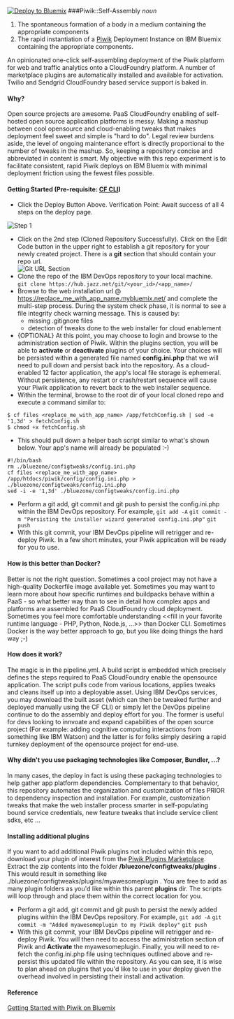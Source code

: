 [![Deploy to Bluemix](https://bluemix.net/deploy/button_x2.png)](https://bluemix.net/deploy?repository=https://github.com/joshisa/piwikstart)
###Piwik::Self-Assembly
<i>noun</i>
 1. The spontaneous formation of a body in a medium containing the appropriate components
 2. The rapid instantiation of a [Piwik](http://piwik.org/ "Piwik") Deployment Instance on IBM Bluemix containing the appropriate components.

An opinionated one-click self-assembling deployment of the Piwik platform for web and traffic analytics onto a CloudFoundry platform. A number of marketplace plugins are automatically installed and available for activation. Twilio and Sendgrid CloudFoundry based service support is baked in.  

#### Why?
Open source projects are awesome. PaaS CloudFoundry enabling of self-hosted open source application platforms is messy.  Making a mashup between cool opensource and cloud-enabling tweaks that makes deployment feel sweet and simple is "hard to do".  Legal review burdens aside, the level of ongoing maintenance effort is directly proportional to the number of tweaks in the mashup.  So, keeping a repository concise and abbreviated in content is smart.  My objective with this repo experiment is to facilitate consistent, rapid Piwik deploys on IBM Bluemix with minimal deployment friction using the fewest files possible.

#### Getting Started  (Pre-requisite: [CF CLI](https://github.com/cloudfoundry/cli/releases "CF CLI"))
- Click the Deploy Button Above.  Verification Point:  Await success of all 4 steps on the deploy page.
 
![Step 1](https://github.com/joshisa/piwikstart/blob/master/bluezone/img/step1.png)

- Click on the 2nd step (Cloned Repository Successfully).  Click on the Edit Code button in the upper right to establish a git repository for your newly created project.  There is a **git** section that should contain your repo url.  
![Git URL Section](https://github.com/joshisa/piwikstart/blob/master/bluezone/img/giturl.png)
- Clone the repo of the IBM DevOps repository to your local machine.  
  ``` git clone https://hub.jazz.net/git/<your_id>/<app_name>/ ``` 
- Browse to the web installation url @ https://replace_me_with_app_name.mybluemix.net/ and complete the multi-step process.  During the system check phase, it is normal to see a file integrity check warning message.  This is caused by:
  - missing .gitignore files
  - detection of tweaks done to the web installer for cloud enablement
- {OPTIONAL} At this point, you may choose to login and browse to the administration section of Piwik.  Within the plugins section, you will be able to **activate** or **deactivate** plugins of your choice.  Your choices will be persisted within a generated file named **config.ini.php** that we will need to pull down and persist back into the repository.  As a cloud-enabled 12 factor application, the app's local file storage is ephemeral.  Without persistence, any restart or crash/restart sequence will cause your Piwik application to revert back to the web installer sequence.
- Within the terminal, browse to the root dir of your local cloned repo and execute a command similar to:
```
$ cf files <replace_me_with_app_name> /app/fetchConfig.sh | sed -e '1,3d' > fetchConfig.sh
$ chmod +x fetchConfig.sh
```
- This should pull down a helper bash script similar to what's shown below.  Your app's name will already be populated :-)
```
#!/bin/bash
rm ./bluezone/configtweaks/config.ini.php
cf files <replace_me_with_app_name> /app/htdocs/piwik/config/config.ini.php > ./bluezone/configtweaks/config.ini.php
sed -i -e '1,3d' ./bluezone/configtweaks/config.ini.php
```
- Perform a git add, git commit and git push to persist the config.ini.php within the IBM DevOps repository. For example,
```git add -A```
```git commit -m "Persisting the installer wizard generated config.ini.php"```
```git push```
- With this git commit, your IBM DevOps pipeline will retrigger and re-deploy Piwik.  In a few short minutes, your Piwik application will be ready for you to use.

#### How is this better than Docker?
Better is not the right question.  Sometimes a cool project may not have a high-quality Dockerfile image available yet.  Sometimes you may want to learn more about how specific runtimes and buildpacks behave within a PaaS - so what better way than to see in detail how complex apps and platforms are assembled for PaaS CloudFoundry cloud deployment.  Sometimes you feel more comfortable understanding <<fill in your favorite runtime language - PHP, Python, Node.js, ...>> than Docker CLI.  Sometimes Docker is the way better approach to go, but you like doing things the hard way ;-)

#### How does it work?
The magic is in the pipeline.yml.  A build script is embedded which precisely defines the steps required to PaaS CloudFoundry enable the opensource application.  The script pulls code from various locations, applies tweaks and cleans itself up into a deployable asset.  Using IBM DevOps services, you may download the built asset (which can then be tweaked further and deployed manually using the CF CLI) or simply let the DevOps pipeline continue to do the assembly and deploy effort for you.  The former is useful for devs looking to innvoate and expand capabilities of the open source project (For example: adding cognitive computing interactions from something like IBM Watson) and the latter is for folks simply desiring a rapid turnkey deployment of the opensource project for end-use.

#### Why didn't you use packaging technologies like Composer, Bundler, ...?
In many cases, the deploy in fact is using these packaging technologies to help gather app platform dependencies. Complementary to that behavior, this repository automates the organization and customization of files PRIOR to dependency inspection and installation.  For example, customization tweaks that make the web installer process smarter in self-populating bound service credentials, new feature tweaks that include service client sdks, etc ...  

#### Installing additional plugins
If you want to add additional Piwik plugins not included within this repo,  download your plugin of interest from the [Piwik Plugins Marketplace](https://plugins.piwik.org/ "Piwik Plugins Marketplace").  Extract the zip contents into the folder **/bluezone/configtweaks/plugins** . This would result in something like ./bluezone/configtweaks/plugins/myawesomeplugin .  You are free to add as many plugin folders as you'd like within this parent **plugins** dir.  The scripts will loop through and place them within the correct location for you.
- Perform a git add, git commit and git push to persist the newly added plugins within the IBM DevOps repository. For example,
```git add -A```
```git commit -m "Added myawesomeplugin to my Piwik deploy"```
```git push```
- With this git commit, your IBM DevOps pipeline will retrigger and re-deploy Piwik.  You will then need to access the administration section of Piwik and **Activate** the myawesomeplugin.  Finally, you will need to re-fetch the config.ini.php file using techniques outlined above and re-persist this updated file within the repository.  As you can see, it is wise to plan ahead on plugins that you'd like to use in your deploy given the overhead involved in persisting their install and activation.

#### Reference
[Getting Started with Piwik on Bluemix](https://developer.ibm.com/bluemix/2014/07/03/getting-started-piwik-ibm-bluemix/)
